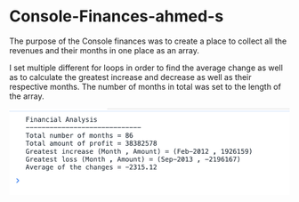 # Console-Finances-ahmed-s 

The purpose of the Console finances was to create a place to collect all the revenues and their months in one place as an array. 

I set multiple different for loops in order to find the average change as well as to calculate the greatest increase and decrease as well as their respective months. The number of months in total was set to the length of the array. 


![Image of the console showing the financial analysis](<Images/Screenshot 2023-12-12 at 21.51.08.png>)




